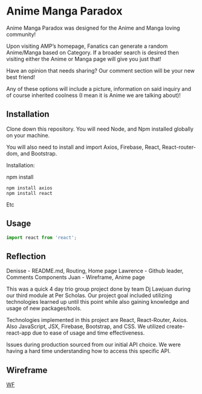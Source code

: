 # Anime Manga Paradox

Anime Manga Paradox was designed for the Anime and Manga loving community!

Upon visiting AMP’s homepage, Fanatics can generate a random Anime/Manga based on Category. If a broader search is desired then visiting either the Anime or Manga page will give you just that!

Have an opinion that needs sharing? Our comment section will be your new best friend!

Any of these options will include a picture, information on said inquiry and of course inherited coolness (I mean it is Anime we are talking about)!

## Installation

Clone down this repository. You will need Node, and Npm installed globally on your machine.

You will also need to install and import Axios, Firebase, React, React-router-dom, and Bootstrap.

Installation:

npm install

```
npm install axios
npm install react

```

Etc

## Usage

```javascript
import react from 'react';
```

## Reflection

Denisse - README.md, Routing, Home page
Lawrence - Github leader, Comments Components
Juan - Wireframe, Anime page

This was a quick 4 day trio group project done by team Dj Lawjuan during our third module at Per Scholas. Our project goal included utilizing technologies learned up until this point while also gaining knowledge and usage of new packages/tools.

Technologies implemented in this project are React, React-Router, Axios. Also JavaScript, JSX, Firebase, Bootstrap, and CSS. We utilized create-react-app due to ease of usage and time effectiveness.

Issues during production sourced from our initial API choice. We were having a hard time understanding how to access this specific API.

## Wireframe

[WF](/)
